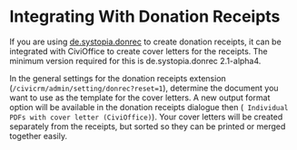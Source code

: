 # Integrating With Donation Receipts

If you are using [de.systopia.donrec](https://github.com/systopia/de.systopia.donrec) to create donation receipts, it can be integrated with CiviOffice to create cover letters for the receipts. The minimum version required for this is de.systopia.donrec 2.1-alpha4.

In the general settings for the donation receipts extension (``/civicrm/admin/setting/donrec?reset=1``), determine the document you want to use as the template for the cover letters. A new output format option will be available in the donation receipts dialogue then (`` Individual PDFs with cover letter (CiviOffice)``). Your cover letters will be created separately from the receipts, but sorted so they can be printed or merged together easily. 
